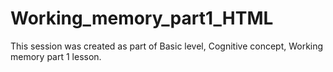 # Working_memory_part1_HTML
 This session was created as part of Basic level, Cognitive concept, Working memory part 1 lesson.
